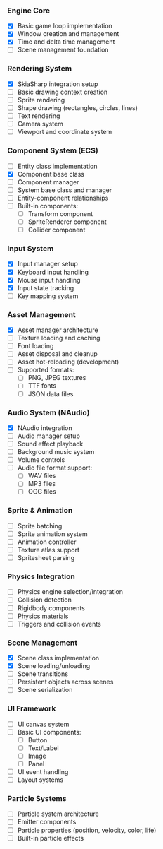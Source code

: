 ### Engine Core
- [X] Basic game loop implementation
- [X] Window creation and management
- [X] Time and delta time management
- [ ] Scene management foundation

### Rendering System
- [X] SkiaSharp integration setup
- [ ] Basic drawing context creation
- [ ] Sprite rendering
- [ ] Shape drawing (rectangles, circles, lines)
- [ ] Text rendering
- [ ] Camera system
- [ ] Viewport and coordinate system

### Component System (ECS)
- [ ] Entity class implementation
- [X] Component base class
- [ ] Component manager
- [ ] System base class and manager
- [ ] Entity-component relationships
- [ ] Built-in components:
  - [ ] Transform component
  - [ ] SpriteRenderer component
  - [ ] Collider component

### Input System
- [X] Input manager setup
- [X] Keyboard input handling
- [X] Mouse input handling
- [X] Input state tracking
- [ ] Key mapping system

### Asset Management
- [X] Asset manager architecture
- [ ] Texture loading and caching
- [ ] Font loading
- [ ] Asset disposal and cleanup
- [ ] Asset hot-reloading (development)
- [ ] Supported formats:
  - [ ] PNG, JPEG textures
  - [ ] TTF fonts
  - [ ] JSON data files

### Audio System (NAudio)
- [X] NAudio integration
- [ ] Audio manager setup
- [ ] Sound effect playback
- [ ] Background music system
- [ ] Volume controls
- [ ] Audio file format support:
  - [ ] WAV files
  - [ ] MP3 files
  - [ ] OGG files

### Sprite & Animation
- [ ] Sprite batching
- [ ] Sprite animation system
- [ ] Animation controller
- [ ] Texture atlas support
- [ ] Spritesheet parsing

### Physics Integration
- [ ] Physics engine selection/integration
- [ ] Collision detection
- [ ] Rigidbody components
- [ ] Physics materials
- [ ] Triggers and collision events

### Scene Management
- [X] Scene class implementation
- [X] Scene loading/unloading
- [ ] Scene transitions
- [ ] Persistent objects across scenes
- [ ] Scene serialization

### UI Framework
- [ ] UI canvas system
- [ ] Basic UI components:
  - [ ] Button
  - [ ] Text/Label
  - [ ] Image
  - [ ] Panel
- [ ] UI event handling
- [ ] Layout systems

### Particle Systems
- [ ] Particle system architecture
- [ ] Emitter components
- [ ] Particle properties (position, velocity, color, life)
- [ ] Built-in particle effects
